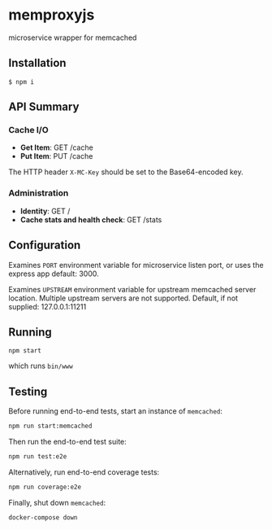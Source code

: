 # memproxyjs
microservice wrapper for memcached

## Installation

```
$ npm i
```

## API Summary

### Cache I/O

* **Get Item**: GET /cache
* **Put Item**: PUT /cache

The HTTP header `X-MC-Key` should be set to the Base64-encoded key.

### Administration
* **Identity**: GET /
* **Cache stats and health check**: GET /stats

## Configuration

Examines `PORT` environment variable for microservice listen port,
or uses the express app default: 3000.

Examines `UPSTREAM` environment variable for upstream memcached
server location.  Multiple upstream servers are not supported.
Default, if not supplied: 127.0.0.1:11211

## Running

```
npm start
```

which runs `bin/www`

## Testing

Before running end-to-end tests, start an instance of `memcached`:

```sh
npm run start:memcached
```

Then run the end-to-end test suite:

```sh
npm run test:e2e
```

Alternatively, run end-to-end coverage tests:

```sh
npm run coverage:e2e
```

Finally, shut down `memcached`:

```sh
docker-compose down
```
